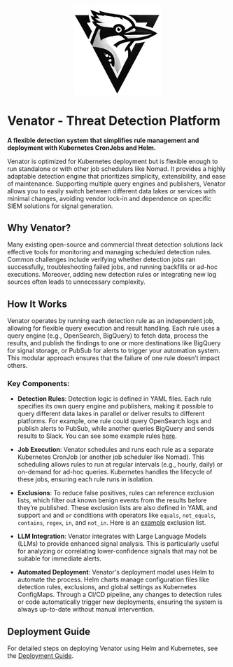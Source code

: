 <p align="center">
<img src="docs/images/logo.png" width="200"/>
</p>

# Venator - Threat Detection Platform

**A flexible detection system that simplifies rule management and deployment with Kubernetes CronJobs and Helm.**

Venator is optimized for Kubernetes deployment but is flexible enough to run standalone or with other job schedulers like Nomad. It provides a highly adaptable detection engine that prioritizes simplicity, extensibility, and ease of maintenance. Supporting multiple query engines and publishers, Venator allows you to easily switch between different data lakes or services with minimal changes, avoiding vendor lock-in and dependence on specific SIEM solutions for signal generation.

## Why Venator?

Many existing open-source and commercial threat detection solutions lack effective tools for monitoring and managing scheduled detection rules. Common challenges include verifying whether detection jobs ran successfully, troubleshooting failed jobs, and running backfills or ad-hoc executions. Moreover, adding new detection rules or integrating new log sources often leads to unnecessary complexity.

## How It Works

Venator operates by running each detection rule as an independent job, allowing for flexible query execution and result handling. Each rule uses a query engine (e.g., OpenSearch, BigQuery) to fetch data, process the results, and publish the findings to one or more destinations like BigQuery for signal storage, or PubSub for alerts to trigger your automation system. This modular approach ensures that the failure of one rule doesn’t impact others.

### Key Components:

- **Detection Rules**: Detection logic is defined in YAML files. Each rule specifies its own query engine and publishers, making it possible to query different data lakes in parallel or deliver results to different platforms. For example, one rule could query OpenSearch logs and publish alerts to PubSub, while another queries BigQuery and sends results to Slack. You can see some example rules [here](config/rules/).
  
- **Job Execution**: Venator schedules and runs each rule as a separate Kubernetes CronJob (or another job scheduler like Nomad). This scheduling allows rules to run at regular intervals (e.g., hourly, daily) or on-demand for ad-hoc queries. Kubernetes handles the lifecycle of these jobs, ensuring each rule runs in isolation.

- **Exclusions**: To reduce false positives, rules can reference exclusion lists, which filter out known benign events from the results before they’re published. These exclusion lists are also defined in YAML and support `and` and `or` conditions with operators like `equals`, `not_equals`, `contains`, `regex`, `in`, and `not_in`. Here is an [example](config/exclusions/example-rule.yaml) exclusion list.

- **LLM Integration**: Venator integrates with Large Language Models (LLMs) to provide enhanced signal analysis. This is particularly useful for analyzing or correlating lower-confidence signals that may not be suitable for immediate alerts.

- **Automated Deployment**: Venator's deployment model uses Helm to automate the process. Helm charts manage configuration files like detection rules, exclusions, and global settings as Kubernetes ConfigMaps. Through a CI/CD pipeline, any changes to detection rules or code automatically trigger new deployments, ensuring the system is always up-to-date without manual intervention.

## Deployment Guide

For detailed steps on deploying Venator using Helm and Kubernetes, see the [Deployment Guide](docs/deployment.md).